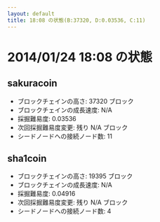 ```yaml
---
layout: default
title: 18:08 の状態(B:37320, D:0.03536, C:11)
---
```

# 2014/01/24 18:08 の状態

## sakuracoin
* ブロックチェインの高さ: 37320 ブロック
* ブロックチェインの成長速度: N/A
* 採掘難易度: 0.03536
* 次回採掘難易度変更: 残り N/A ブロック
* シードノードへの接続ノード数: 11

## sha1coin
* ブロックチェインの高さ: 19395 ブロック
* ブロックチェインの成長速度: N/A
* 採掘難易度: 0.04916
* 次回採掘難易度変更: 残り N/A ブロック
* シードノードへの接続ノード数: 4